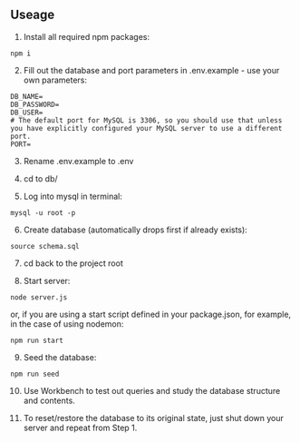 ## Useage

1. Install all required npm packages:
```
npm i
```

2. Fill out the database and port parameters in .env.example - use your own parameters:
```
DB_NAME=
DB_PASSWORD=
DB_USER=
# The default port for MySQL is 3306, so you should use that unless you have explicitly configured your MySQL server to use a different port.
PORT=
```

3. Rename .env.example to .env

4. cd to db/ 

5. Log into mysql in terminal:
```
mysql -u root -p
```



6. Create database (automatically drops first if already exists):
```
source schema.sql
```
7. cd back to the project root

8. Start server:
```
node server.js
```
or, if you are using a start script defined in your package.json, for example, in the case of using nodemon:
```
npm run start
```

9. Seed the database:
```
npm run seed
```

10. Use Workbench to test out queries and study the database structure and contents.

11. To reset/restore the database to its original state, just shut down your server and repeat from Step 1.